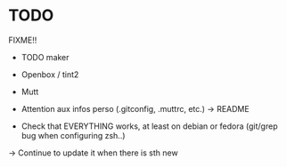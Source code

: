# TODO

FIXME!!

* TODO maker

* Openbox / tint2

* Mutt

* Attention aux infos perso (.gitconfig, .muttrc, etc.) -> README

* Check that EVERYTHING works, at least on debian or fedora (git/grep bug when configuring zsh..)

-> Continue to update it when there is sth new
